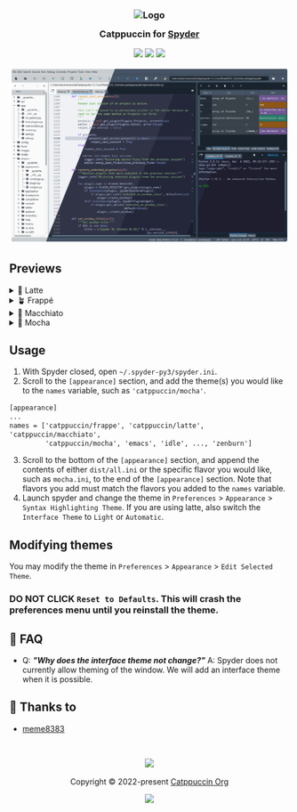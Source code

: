 <h3 align="center">
	<img src="https://raw.githubusercontent.com/catppuccin/catppuccin/main/assets/logos/exports/1544x1544_circle.png" width="100" alt="Logo"/><br/>
	<img src="https://raw.githubusercontent.com/catppuccin/catppuccin/main/assets/misc/transparent.png" height="30" width="0px"/>
	Catppuccin for <a href="https://www.spyder-ide.org/">Spyder</a>
	<img src="https://raw.githubusercontent.com/catppuccin/catppuccin/main/assets/misc/transparent.png" height="30" width="0px"/>
</h3>

<p align="center">
	<a href="https://github.com/catppuccin/template/stargazers"><img src="https://img.shields.io/github/stars/meme8383/spyder?colorA=363a4f&colorB=b7bdf8&style=for-the-badge"></a>
	<a href="https://github.com/catppuccin/template/issues"><img src="https://img.shields.io/github/issues/meme8383/spyder?colorA=363a4f&colorB=f5a97f&style=for-the-badge"></a>
	<a href="https://github.com/catppuccin/template/contributors"><img src="https://img.shields.io/github/contributors/meme8383/spyder?colorA=363a4f&colorB=a6da95&style=for-the-badge"></a>
</p>

<p align="center">
	<img src="assets/preview.webp"/>
</p>

## Previews

<details>
<summary>🌻 Latte</summary>
<img src="assets/latte.webp"/>
</details>
<details>
<summary>🪴 Frappé</summary>
<img src="assets/frappe.webp"/>
</details>
<details>
<summary>🌺 Macchiato</summary>
<img src="assets/macchiato.webp"/>
</details>
<details>
<summary>🌿 Mocha</summary>
<img src="assets/mocha.webp"/>
</details>


## Usage

1. With Spyder closed, open `~/.spyder-py3/spyder.ini`.
2. Scroll to the `[appearance]` section, and add the theme(s) you would like to the `names` variable, such as `'catppuccin/mocha'`.
```
[appearance]
...
names = ['catppuccin/frappe', 'catppuccin/latte', 'catppuccin/macchiato',
         'catppuccin/mocha', 'emacs', 'idle', ..., 'zenburn']
```
3. Scroll to the bottom of the `[appearance]` section, and append the contents of either `dist/all.ini` or the specific flavor you would like, such as `mocha.ini`, to the end of the `[appearance]` section. Note that flavors you add must match the flavors you added to the `names` variable.
4. Launch spyder and change the theme in `Preferences` > `Appearance` > `Syntax Highlighting Theme`. If you are using latte, also switch the `Interface Theme` to `Light` or `Automatic`.

## Modifying themes
You may modify the theme in `Preferences` > `Appearance` > `Edit Selected Theme`. 
### DO NOT CLICK `Reset to Defaults`. This will crash the preferences menu until you reinstall the theme.

## 🙋 FAQ

-	Q: **_"Why does the interface theme not change?"_**
	A: Spyder does not currently allow theming of the window. We will add an interface theme when it is possible.

## 💝 Thanks to

- [meme8383](https://github.com/meme8383)

&nbsp;

<p align="center">
	<img src="https://raw.githubusercontent.com/catppuccin/catppuccin/main/assets/footers/gray0_ctp_on_line.svg?sanitize=true" />
</p>

<p align="center">
	Copyright &copy; 2022-present <a href="https://github.com/catppuccin" target="_blank">Catppuccin Org</a>
</p>

<p align="center">
	<a href="https://github.com/catppuccin/catppuccin/blob/main/LICENSE"><img src="https://img.shields.io/static/v1.svg?style=for-the-badge&label=License&message=MIT&logoColor=d9e0ee&colorA=363a4f&colorB=b7bdf8"/></a>
</p>
